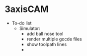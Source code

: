 # 3axisCAM

+ To-do list
    - Simulator:
        + add ball nose tool
        + render multiple gocde files
        + show toolpath lines
        + 

